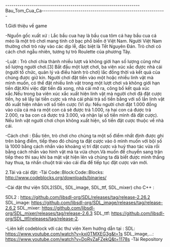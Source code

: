 ------------------------------------------------------------------Bau_Tom_Cua_Ca-------------------------------------------------------------


1.Giới thiệu về game

-Nguồn gốc xuất xứ : Lắc bầu cua hay là bầu cua tôm cá hay bầu cua cá mèo là một trò chơi mang tính cờ bạc phổ biến ở Việt Nam. Người Việt Nam thường chơi trò này vào các dịp lễ, đặc biệt là Tết Nguyên Đán. Trò chơi có cách chơi ngẫu nhiên, tương tự trò Roulette của phương Tây.

-Luật : Trò chơi chia thành nhiều lượt và không giới hạn số lượng cũng như số lượng người chơi.[3] Bắt đầu một lượt chơi, ba viên xúc xắc được nhà cái (người tổ chức, quản lý và điều hành trò chơi) lắc đồng thời và kết quả của chúng được giữ kín. Người chơi đặt tiền vào một hoặc nhiều linh vật mà mình muốn, có thể đặt nhiều linh vật trong một lượt chơi và không giới hạn tiền đặt.Khi việc đặt tiền đã xong, nhà cái mở ra, công bố kết quả xúc xắc.Nếu trong ba viên xúc xắc xuất hiện linh vật mà người chơi đã đặt cược tiền, họ sẽ lấy lại tiền cược và nhà cái phải trả số tiền bằng với số lần linh vật đó xuất hiện nhân với số tiền cược (Ví dụ: Nếu người chơi đặt 1.000 đồng vào cửa cá mà ra một con cá sẽ được trả 1.000, ra hai con cá được trả 2.000, ra ba con cá được trả 3.000, và nhận lại số tiền mình đã đặt cược). Nếu linh vật người chơi chọn không xuất hiện, số tiền đặt cược thuộc về nhà cái.

-Cách chơi : Đầu tiên, trò chơi cho chúng ta một số điểm nhất định được ghi trên bảng điểm, tiếp theo đó chúng ta đặt cược vào ô mình muốn với bội số là 1000 bằng cách nhấn vào khoảng vị trí đặt cược và huỷ thao tác vừa rồi bằng cách nhấn vào hình vật mà ta vừa chọn.Và muốn để chuyển sang trận tiếp theo thì sau khi ba mặt vật hiện lên và chúng ta đã biết được mình thắng hay thua, ta nhấn chuột trái vào cái đĩa để tiếp tục đặt cược ván mới.

2.Tải và cài đặt:
-Tải Code::Block:Code::Blocks: http://www.codeblocks.org/downloads/binaries/

-Cài đặt thư viện SDL2(SDL, SDL_image, SDL_ttf, SDL_mixer) cho C++ :

 SDL2 : https://github.com/libsdl-org/SDL/releases/tag/release-2.26.2
 SDL_image: https://github.com/libsdl-org/SDL_image/releases/tag/release-2.6.2
 SDL_mixer: https://github.com/libsdl-org/SDL_mixer/releases/tag/release-2.6.3
 SDL_ttf: https://github.com/libsdl-org/SDL_ttf/releases/tag/release-2.
 
-Liên kết codeblock với các thư viện
Xem hướng dẫn tại :
    SDL: https://www.youtube.com/watch?v=kxi0TMXEG3g&t=1s
    SDL_image,...: https://www.youtube.com/watch?v=DoRyZaFZekQ&t=1178s
-Tải Repository 
